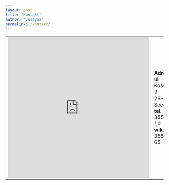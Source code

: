 ```yaml
---
layout: post
title: "Kontakt"
author: "Justyna"
permalink: /kontakt/
---
```


<table width="100%" cellspacing="0" cellpadding="0">
<tr>
     <td width="50%">
<center><iframe src="https://www.google.com/maps/embed?pb=!1m18!1m12!1m3!1d324333.7846538316!2d19.18339708173552!3d50.574009813883855!2m3!1f0!2f0!3f0!3m2!1i1024!2i768!4f13.1!3m3!1m2!1s0x4717693bdbd6060b%3A0x9e85dbfc4588c7b4!2zS2_Fm2Npw7PFgiBwdy4gxZt3LkthdGFyenlueSBEei4gTS4gaSDFm3cuIEphbmEgQXAu!5e0!3m2!1spl!2spl!4v1509369997144" width="450" height="450" frameborder="0" style="border:0" allowfullscreen></iframe> <center>
 
</td>
    
<td width="50%"> 
     
<b>Adres:</b> <br>
 ul. Kościelna 2 <br>
 29-145 Secemin <br>
  <b>tel.</b> 34-355-60-10<br>
  <b>wik.</b> 34-355-61-65
  </td>
</tr>
</table>



